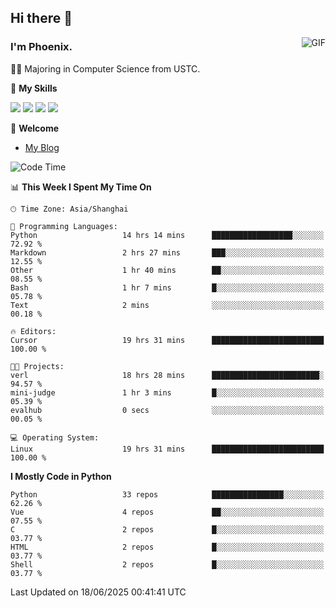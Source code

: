 ## Hi there 👋
<img align="right" alt="GIF" src="https://raw.githubusercontent.com/JoeyBling/JoeyBling/master/pic/pusheencode.gif" />

### I'm Phoenix.

👨‍🎓 Majoring in Computer Science from USTC.

🌟 **My Skills**

![](https://img.shields.io/badge/-Python-3e74a2?style=flat-square&logo=Python&logoColor=fff)
![](https://img.shields.io/badge/-C++-9f62a5?style=flat&logo=cplusplus&logoColor=white)
![](https://img.shields.io/badge/-Linux-185886?style=flat-square&logo=Linux&logoColor=fff)
![](https://img.shields.io/badge/-Rust-ff4136?style=flat-square&logo=Rust&logoColor=fff)

💬 **Welcome**

- [My Blog](https://ysy-phoenix.github.io/)

<!--START_SECTION:waka-->
![Code Time](http://img.shields.io/badge/Code%20Time-1%2C616%20hrs%2033%20mins-blue)

📊 **This Week I Spent My Time On** 

```text
🕑︎ Time Zone: Asia/Shanghai

💬 Programming Languages: 
Python                   14 hrs 14 mins      ██████████████████░░░░░░░   72.92 % 
Markdown                 2 hrs 27 mins       ███░░░░░░░░░░░░░░░░░░░░░░   12.55 % 
Other                    1 hr 40 mins        ██░░░░░░░░░░░░░░░░░░░░░░░   08.55 % 
Bash                     1 hr 7 mins         █░░░░░░░░░░░░░░░░░░░░░░░░   05.78 % 
Text                     2 mins              ░░░░░░░░░░░░░░░░░░░░░░░░░   00.18 % 

🔥 Editors: 
Cursor                   19 hrs 31 mins      █████████████████████████   100.00 % 

🐱‍💻 Projects: 
verl                     18 hrs 28 mins      ████████████████████████░   94.57 % 
mini-judge               1 hr 3 mins         █░░░░░░░░░░░░░░░░░░░░░░░░   05.39 % 
evalhub                  0 secs              ░░░░░░░░░░░░░░░░░░░░░░░░░   00.05 % 

💻 Operating System: 
Linux                    19 hrs 31 mins      █████████████████████████   100.00 % 
```

**I Mostly Code in Python** 

```text
Python                   33 repos            ████████████████░░░░░░░░░   62.26 % 
Vue                      4 repos             ██░░░░░░░░░░░░░░░░░░░░░░░   07.55 % 
C                        2 repos             █░░░░░░░░░░░░░░░░░░░░░░░░   03.77 % 
HTML                     2 repos             █░░░░░░░░░░░░░░░░░░░░░░░░   03.77 % 
Shell                    2 repos             █░░░░░░░░░░░░░░░░░░░░░░░░   03.77 % 
```




 Last Updated on 18/06/2025 00:41:41 UTC
<!--END_SECTION:waka-->

<!--
**ysy-phoenix/ysy-phoenix** is a ✨ _special_ ✨ repository because its `README.md` (this file) appears on your GitHub profile.

Here are some ideas to get you started:

- 🔭 I’m currently working on ...
- 🌱 I’m currently learning ...
- 👯 I’m looking to collaborate on ...
- 🤔 I’m looking for help with ...
- 💬 Ask me about ...
- 📫 How to reach me: ...
- 😄 Pronouns: ...
- ⚡ Fun fact: ...
-->
